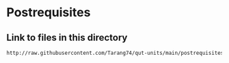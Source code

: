 # Postrequisites

## Link to files in this directory

```txt
http://raw.githubusercontent.com/Tarang74/qut-units/main/postrequisites/<year>.json
```

